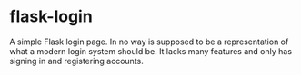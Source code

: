 # flask-login
A simple Flask login page. In no way is supposed to be a representation of what a modern login system should be. It lacks many features and only has signing in and registering accounts.
